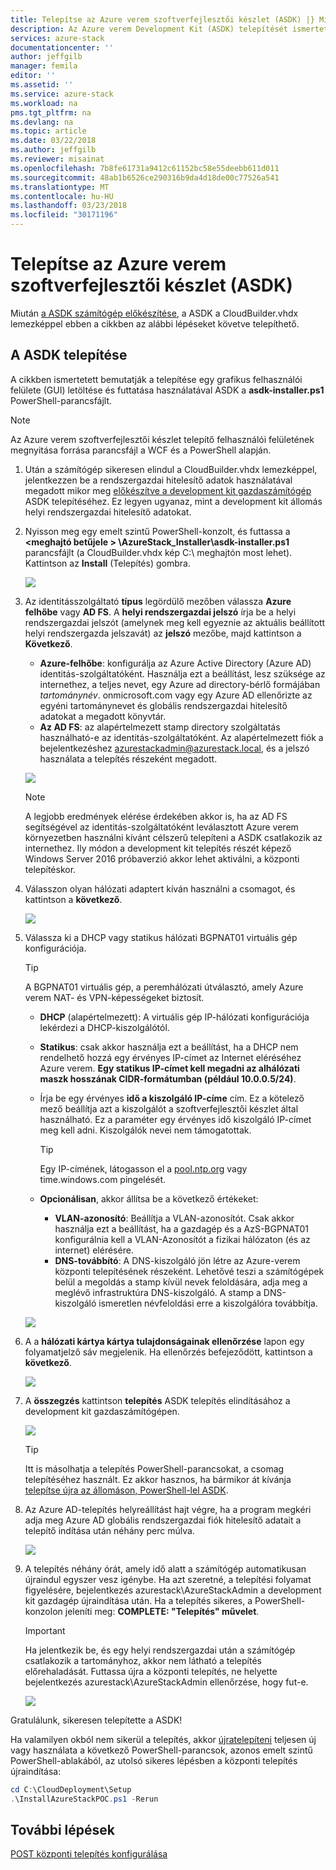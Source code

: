 ```yaml
---
title: Telepítse az Azure verem szoftverfejlesztői készlet (ASDK) |} Microsoft Docs
description: Az Azure verem Development Kit (ASDK) telepítését ismerteti.
services: azure-stack
documentationcenter: ''
author: jeffgilb
manager: femila
editor: ''
ms.assetid: ''
ms.service: azure-stack
ms.workload: na
pms.tgt_pltfrm: na
ms.devlang: na
ms.topic: article
ms.date: 03/22/2018
ms.author: jeffgilb
ms.reviewer: misainat
ms.openlocfilehash: 7b8fe61731a9412c61152bc58e55deebb611d011
ms.sourcegitcommit: 48ab1b6526ce290316b9da4d18de00c77526a541
ms.translationtype: MT
ms.contentlocale: hu-HU
ms.lasthandoff: 03/23/2018
ms.locfileid: "30171196"
---
```

# <a name="install-the-azure-stack-development-kit-asdk"></a>Telepítse az Azure verem szoftverfejlesztői készlet (ASDK)
Miután [a ASDK számítógép előkészítése](asdk-prepare-host.md), a ASDK a CloudBuilder.vhdx lemezképpel ebben a cikkben az alábbi lépéseket követve telepíthető.

## <a name="install-the-asdk"></a>A ASDK telepítése
A cikkben ismertetett bemutatják a telepítése egy grafikus felhasználói felülete (GUI) letöltése és futtatása használatával ASDK a **asdk-installer.ps1** PowerShell-parancsfájlt.

> [!NOTE]
> Az Azure verem szoftverfejlesztői készlet telepítő felhasználói felületének megnyitása forrása parancsfájl a WCF és a PowerShell alapján.


1. Után a számítógép sikeresen elindul a CloudBuilder.vhdx lemezképpel, jelentkezzen be a rendszergazdai hitelesítő adatok használatával megadott mikor meg [előkészítve a development kit gazdaszámítógép](asdk-prepare-host.md) ASDK telepítéséhez. Ez legyen ugyanaz, mint a development kit állomás helyi rendszergazdai hitelesítő adatokat.
2. Nyisson meg egy emelt szintű PowerShell-konzolt, és futtassa a  **&lt;meghajtó betűjele > \AzureStack_Installer\asdk-installer.ps1** parancsfájlt (a CloudBuilder.vhdx kép C:\ meghajtón most lehet). Kattintson az **Install** (Telepítés) gombra.

    ![](media/asdk-install/1.PNG) 

3. Az identitásszolgáltató **típus** legördülő mezőben válassza **Azure felhőbe** vagy **AD FS**. A **helyi rendszergazdai jelszó** írja be a helyi rendszergazdai jelszót (amelynek meg kell egyeznie az aktuális beállított helyi rendszergazda jelszavát) az **jelszó** mezőbe, majd kattintson a  **Következő**.
    - **Azure-felhőbe**: konfigurálja az Azure Active Directory (Azure AD) identitás-szolgáltatóként. Használja ezt a beállítást, lesz szüksége az internethez, a teljes nevet, egy Azure ad directory-bérlő formájában *tartománynév*. onmicrosoft.com vagy egy Azure AD ellenőrizte az egyéni tartománynevet és globális rendszergazdai hitelesítő adatokat a megadott könyvtár. 
    - **Az AD FS**: az alapértelmezett stamp directory szolgáltatás használható-e az identitás-szolgáltatóként. Az alapértelmezett fiók a bejelentkezéshez azurestackadmin@azurestack.local, és a jelszó használata a telepítés részeként megadott.

    ![](media/asdk-install/2.PNG) 
    
    > [!NOTE]
    > A legjobb eredmények elérése érdekében akkor is, ha az AD FS segítségével az identitás-szolgáltatóként leválasztott Azure verem környezetben használni kívánt célszerű telepíteni a ASDK csatlakozik az internethez. Ily módon a development kit telepítés részét képező Windows Server 2016 próbaverzió akkor lehet aktiválni, a központi telepítéskor.
4. Válasszon olyan hálózati adaptert kíván használni a csomagot, és kattintson a **következő**.

    ![](media/asdk-install/3.PNG)

5. Válassza ki a DHCP vagy statikus hálózati BGPNAT01 virtuális gép konfigurációja.
    > [!TIP]
    > A BGPNAT01 virtuális gép, a peremhálózati útválasztó, amely Azure verem NAT- és VPN-képességeket biztosít.

    - **DHCP** (alapértelmezett): A virtuális gép IP-hálózati konfigurációja lekérdezi a DHCP-kiszolgálótól.
    - **Statikus**: csak akkor használja ezt a beállítást, ha a DHCP nem rendelhető hozzá egy érvényes IP-címet az Internet eléréséhez Azure verem. **Egy statikus IP-címet kell megadni az alhálózati maszk hosszának CIDR-formátumban (például 10.0.0.5/24)**.
    - Írja be egy érvényes **idő a kiszolgáló IP-címe** cím. Ez a kötelező mező beállítja azt a kiszolgálót a szoftverfejlesztői készlet által használható. Ez a paraméter egy érvényes idő kiszolgáló IP-címet meg kell adni. Kiszolgálók nevei nem támogatottak.

      > [!TIP]
      > Egy IP-címének, látogasson el a [pool.ntp.org](http:\\pool.ntp.org) vagy time.windows.com pingelését. 

    - **Opcionálisan**, akkor állítsa be a következő értékeket:
        - **VLAN-azonosító**: Beállítja a VLAN-azonosítót. Csak akkor használja ezt a beállítást, ha a gazdagép és a AzS-BGPNAT01 konfigurálnia kell a VLAN-Azonosítót a fizikai hálózaton (és az internet) elérésére. 
        - **DNS-továbbító**: A DNS-kiszolgáló jön létre az Azure-verem központi telepítésének részeként. Lehetővé teszi a számítógépek belül a megoldás a stamp kívül nevek feloldására, adja meg a meglévő infrastruktúra DNS-kiszolgáló. A stamp a DNS-kiszolgáló ismeretlen névfeloldási erre a kiszolgálóra továbbítja.

    ![](media/asdk-install/4.PNG)

6. A a **hálózati kártya kártya tulajdonságainak ellenőrzése** lapon egy folyamatjelző sáv megjelenik. Ha ellenőrzés befejeződött, kattintson a **következő**.

    ![](media/asdk-install/5.PNG)

9. A **összegzés** kattintson **telepítés** ASDK telepítés elindításához a development kit gazdaszámítógépen.

    ![](media/asdk-install/6.PNG)

    > [!TIP]
    > Itt is másolhatja a telepítés PowerShell-parancsokat, a csomag telepítéséhez használt. Ez akkor hasznos, ha bármikor át kívánja [telepítse újra az állomáson, PowerShell-lel ASDK](asdk-deploy-powershell.md).

10. Az Azure AD-telepítés helyreállítást hajt végre, ha a program megkéri adja meg Azure AD globális rendszergazdai fiók hitelesítő adatait a telepítő indítása után néhány perc múlva.

    ![](media/asdk-install/7.PNG)

11. A telepítés néhány órát, amely idő alatt a számítógép automatikusan újraindul egyszer vesz igénybe. Ha azt szeretné, a telepítési folyamat figyelésére, bejelentkezés azurestack\AzureStackAdmin a development kit gazdagép újraindítása után. Ha a telepítés sikeres, a PowerShell-konzolon jeleníti meg: **COMPLETE: "Telepítés" művelet**. 
    > [!IMPORTANT]
    > Ha jelentkezik be, és egy helyi rendszergazdai után a számítógép csatlakozik a tartományhoz, akkor nem látható a telepítés előrehaladását. Futtassa újra a központi telepítés, ne helyette bejelentkezés azurestack\AzureStackAdmin ellenőrzése, hogy fut-e.

    ![](media/asdk-install/8.PNG)

Gratulálunk, sikeresen telepítette a ASDK!

Ha valamilyen okból nem sikerül a telepítés, akkor [újratelepíteni](asdk-redeploy.md) teljesen új vagy használata a következő PowerShell-parancsok, azonos emelt szintű PowerShell-ablakából, az utolsó sikeres lépésben a központi telepítés újraindítása:

  ```powershell
  cd C:\CloudDeployment\Setup
  .\InstallAzureStackPOC.ps1 -Rerun
  ```

## <a name="next-steps"></a>További lépések
[POST központi telepítés konfigurálása](asdk-post-deploy.md)